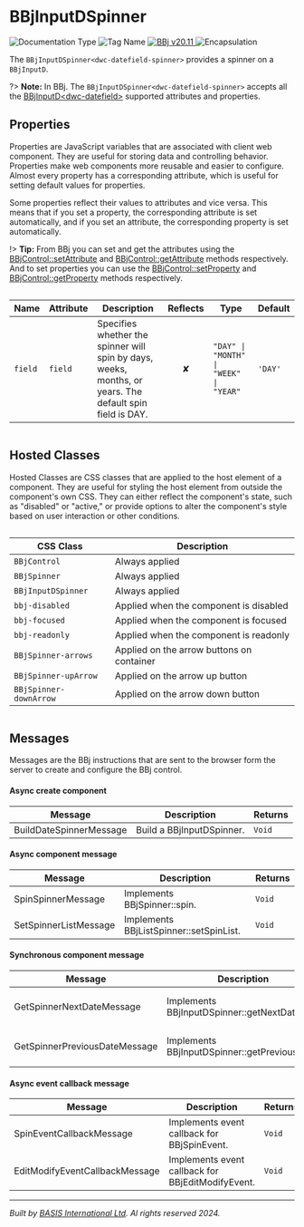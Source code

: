 # BBjInputDSpinner
![Documentation Type](https://img.shields.io/badge/Documentation-dwc-%23006aff) ![Tag Name](https://img.shields.io/badge/Component-dwc--datefield--spinner-%23006aff) <a href="https://documentation.basis.cloud/BASISHelp/WebHelp/bbjobjects/Window/bbjinputdspinner/bbjinputdspinner.htm?Highlight=BBjInputD" title="The BBj Control Name">
      <img src="https://img.shields.io/badge/Control-BBjInputDSpinner &#8599;-%23006aff" alt="BBj v20.11" />
    </a> ![Encapsulation](https://img.shields.io/badge/Encapsulation-shadow-%23006aff)

The `BBjInputDSpinner<dwc-datefield-spinner>` provides a spinner on a `BBjInputD`.

?> **Note:** In BBj. The `BBjInputDSpinner<dwc-datefield-spinner>` accepts all the [BBjInputD\<dwc-datefield\>](dwc/dwc-datefield) supported attributes and properties.


## Properties 


Properties are JavaScript variables that are associated with client web component.
They are useful for storing data and controlling behavior. Properties make web components more reusable and easier to configure.
Almost every property has a corresponding attribute, which is useful for setting default values for properties.

Some properties reflect their values to attributes and vice versa. This means that if you set a property, the corresponding attribute is set automatically, and if you set an attribute, the corresponding property is set automatically.

!> **Tip:** From BBj you can set and get the attributes using the [BBjControl::setAttribute](https://documentation.basis.cloud/BASISHelp/WebHelp/bbjobjects/SysGui/bbjcontrol/BBjControl_setAttribute.htm)
and [BBjControl::getAttribute](https://documentation.basis.cloud/BASISHelp/WebHelp/bbjobjects/SysGui/bbjcontrol/BBjControl_getAttribute.htm) methods respectively.
And to set properties you can use the [BBjControl::setProperty](https://documentation.basis.cloud/BASISHelp/WebHelp/bbjobjects/SysGui/bbjcontrol/BBjControl_setProperty.htm) and [BBjControl::getProperty](https://documentation.basis.cloud/BASISHelp/WebHelp/bbjobjects/SysGui/bbjcontrol/BBjControl_getProperty.htm) methods respectively.
<div style="overflow-x: auto;">

| Name      | Attribute | Description                                                                                              | Reflects | Type                                     | Default   |
| --------- | --------- | -------------------------------------------------------------------------------------------------------- | :------: | ---------------------------------------- | --------- |
| ``field`` | ``field`` | Specifies whether the spinner will spin by days, weeks, months, or years. The default spin field is DAY. | &#x2718; | ``"DAY" \| "MONTH" \| "WEEK" \| "YEAR"`` | ``'DAY'`` |


</div>

## Hosted Classes


Hosted Classes are CSS classes that are applied to the host element of a component. They are useful for styling the host element from outside the component's own CSS.
They can either reflect the component's state, such as "disabled" or "active," or provide options to alter the component's style based on user interaction or other conditions.
<div style="overflow-x: auto;">

| CSS Class                | Description                               |
| ------------------------ | ----------------------------------------- |
| ``BBjControl``           | Always applied                            |
| ``BBjSpinner``           | Always applied                            |
| ``BBjInputDSpinner``     | Always applied                            |
| ``bbj-disabled``         | Applied when the component is disabled    |
| ``bbj-focused``          | Applied when the component is focused     |
| ``bbj-readonly``         | Applied when the component is readonly    |
| ``BBjSpinner-arrows``    | Applied on the arrow buttons on container |
| ``BBjSpinner-upArrow``   | Applied on the arrow up button            |
| ``BBjSpinner-downArrow`` | Applied on the arrow down button          |


</div>

## Messages

Messages are the BBj instructions that are sent to the browser form the server to create and configure the BBj control.<!-- tabs:start -->

#### **Async create component**

| Message                 | Description               | Returns  |
| ----------------------- | ------------------------- | -------- |
| BuildDateSpinnerMessage | Build a BBjInputDSpinner. | ``Void`` |


#### **Async component message**

| Message               | Description                             | Returns  |
| --------------------- | --------------------------------------- | -------- |
| SpinSpinnerMessage    | Implements BBjSpinner::spin.            | ``Void`` |
| SetSpinnerListMessage | Implements BBjListSpinner::setSpinList. | ``Void`` |


#### **Synchronous component message**

| Message                       | Description                                   | Returns                       |
| ----------------------------- | --------------------------------------------- | ----------------------------- |
| GetSpinnerNextDateMessage     | Implements BBjInputDSpinner::getNextDate.     | ``Integer (BASIS JUL value)`` |
| GetSpinnerPreviousDateMessage | Implements BBjInputDSpinner::getPreviousDate. | ``Integer (BASIS JUL value)`` |


#### **Async event callback message**

| Message                        | Description                                       | Returns  |
| ------------------------------ | ------------------------------------------------- | -------- |
| SpinEventCallbackMessage       | Implements event callback for BBjSpinEvent.       | ``Void`` |
| EditModifyEventCallbackMessage | Implements event callback for BBjEditModifyEvent. | ``Void`` |


<!-- tabs:end -->



----------------------------------------------
*Built by [BASIS International Ltd](https://www.basis.cloud/). Al rights reserved 2024.*
